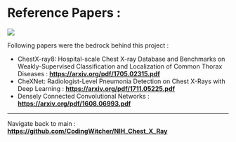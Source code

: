 # Reference Papers : 
![](https://github.com/CodingWitcher/NIH_Chest_X_Ray/blob/main/images_for_readme/papers.jpg)

Following papers were the bedrock behind this project : 

* ChestX-ray8: Hospital-scale Chest X-ray Database and Benchmarks on Weakly-Supervised Classification and Localization of Common Thorax Diseases : **https://arxiv.org/pdf/1705.02315.pdf**
* CheXNet: Radiologist-Level Pneumonia Detection on Chest X-Rays with Deep Learning : **https://arxiv.org/pdf/1711.05225.pdf**
* Densely Connected Convolutional Networks : **https://arxiv.org/pdf/1608.06993.pdf**

-------------------------------------------------------------------------------------------------------------------------------------------------------
Navigate back to main : **https://github.com/CodingWitcher/NIH_Chest_X_Ray**
